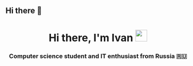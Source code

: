 ## Hi there 👋
<h1 align="center">Hi there, I'm Ivan <img src="https://github.com/blackcater/blackcater/raw/main/images/Hi.gif" height="32"/></h1>
<h3 align="center">Computer science student and IT enthusiast from Russia 🇷🇺</h3>
<!--
**GrigorevIvan/GrigorevIvan** is a ✨ _special_ ✨ repository because its `README.md` (this file) appears on your GitHub profile.

Here are some ideas to get you started:

- 🔭 I’m currently working on ...
- 🌱 I’m currently learning ...
- 👯 I’m looking to collaborate on ...
- 🤔 I’m looking for help with ...
- 💬 Ask me about ...
- 📫 How to reach me: ...
- 😄 Pronouns: ...
- ⚡ Fun fact: ...
-->
